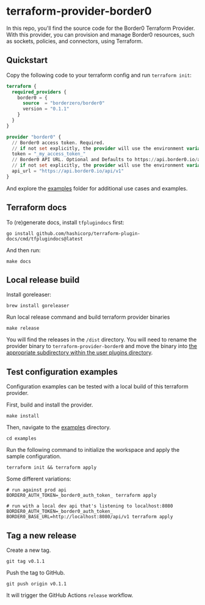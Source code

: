 # terraform-provider-border0

In this repo, you'll find the source code for the Border0 Terraform Provider. With this provider,
you can provision and manage Border0 resources, such as sockets, policies, and connectors,
using Terraform.

## Quickstart

Copy the following code to your terraform config and run `terraform init`:

```terraform
terraform {
  required_providers {
    border0 = {
      source  = "borderzero/border0"
      version = "0.1.1"
    }
  }
}

provider "border0" {
  // Border0 access token. Required.
  // if not set explicitly, the provider will use the environment variable BORDER0_TOKEN
  token = "_my_access_token_"
  // Border0 API URL. Optional and Defaults to https://api.border0.io/api/v1
  // if not set explicitly, the provider will use the environment variable BORDER0_API
  api_url = "https://api.border0.io/api/v1"
}
```

And explore the [examples](./examples) folder for additional use cases and examples.

## Terraform docs

To (re)generate docs, install `tfplugindocs` first:

```shell
go install github.com/hashicorp/terraform-plugin-docs/cmd/tfplugindocs@latest
```

And then run:

```shell
make docs
```

## Local release build

Install goreleaser:

```shell
brew install goreleaser
```

Run local release command and build terraform provider binaries

```shell
make release
```

You will find the releases in the `/dist` directory. You will need to rename the provider binary to `terraform-provider-border0` and move the binary into
[the appropriate subdirectory within the user plugins directory](https://learn.hashicorp.com/tutorials/terraform/provider-use?in=terraform/providers#install-hashicups-provider).

## Test configuration examples

Configuration examples can be tested with a local build of this terraform provider.

First, build and install the provider.

```shell
make install
```

Then, navigate to the [examples](./examples) directory.

```shell
cd examples
```

Run the following command to initialize the workspace and apply the sample configuration.

```shell
terraform init && terraform apply
```

Some different variations:

```shell
# run against prod api
BORDER0_AUTH_TOKEN=_border0_auth_token_ terraform apply

# run with a local dev api that's listening to localhost:8080
BORDER0_AUTH_TOKEN=_border0_auth_token_ BORDER0_BASE_URL=http://localhost:8080/api/v1 terraform apply
```

## Tag a new release

Create a new tag.

```shell
git tag v0.1.1
```

Push the tag to GitHub.

```shell
git push origin v0.1.1
```

It will trigger the GitHub Actions `release` workflow.
